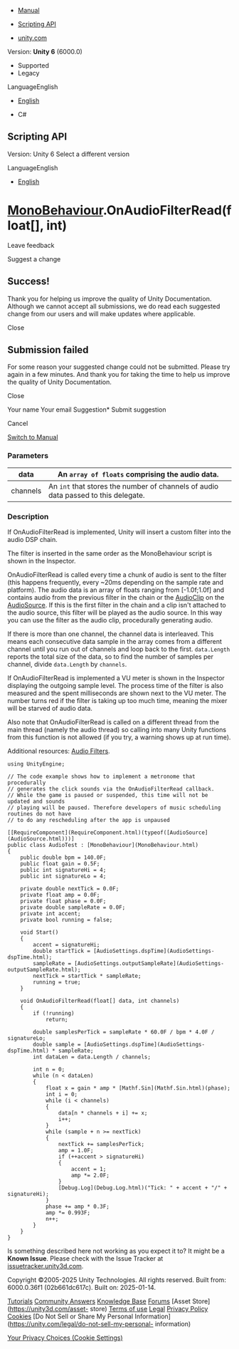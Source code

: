 [ ]()

  * [Manual](../Manual/index.html)
  * [Scripting API](../ScriptReference/index.html)

  * [unity.com](https://unity.com/)

Version: **Unity 6** (6000.0)

  * Supported
  * Legacy

LanguageEnglish

  * [English]()

  * C#

[ ](https://docs.unity3d.com)

## Scripting API

Version: Unity 6 Select a different version

LanguageEnglish

  * [English]()

#  [MonoBehaviour](MonoBehaviour.html).OnAudioFilterRead(float[], int)

Leave feedback

Suggest a change

## Success!

Thank you for helping us improve the quality of Unity Documentation. Although
we cannot accept all submissions, we do read each suggested change from our
users and will make updates where applicable.

Close

## Submission failed

For some reason your suggested change could not be submitted. Please <a>try
again</a> in a few minutes. And thank you for taking the time to help us
improve the quality of Unity Documentation.

Close

Your name Your email Suggestion* Submit suggestion

Cancel

[Switch to Manual](../Manual/class-MonoBehaviour.html "Go to MonoBehaviour
Component in the Manual")

### Parameters

data | An `array of floats` comprising the audio data.  
---|---  
channels | An `int` that stores the number of channels of audio data passed to this delegate.  
  
### Description

If OnAudioFilterRead is implemented, Unity will insert a custom filter into
the audio DSP chain.

The filter is inserted in the same order as the MonoBehaviour script is shown
in the Inspector.  
  
OnAudioFilterRead is called every time a chunk of audio is sent to the filter
(this happens frequently, every ~20ms depending on the sample rate and
platform). The audio data is an array of floats ranging from [-1.0f;1.0f] and
contains audio from the previous filter in the chain or the
[AudioClip](AudioClip.html) on the [AudioSource](AudioSource.html). If this is
the first filter in the chain and a clip isn't attached to the audio source,
this filter will be played as the audio source. In this way you can use the
filter as the audio clip, procedurally generating audio.  
  
If there is more than one channel, the channel data is interleaved. This means
each consecutive data sample in the array comes from a different channel until
you run out of channels and loop back to the first. `data.Length` reports the
total size of the data, so to find the number of samples per channel, divide
`data.Length` by `channels`.  
  
If OnAudioFilterRead is implemented a VU meter is shown in the Inspector
displaying the outgoing sample level. The process time of the filter is also
measured and the spent milliseconds are shown next to the VU meter. The number
turns red if the filter is taking up too much time, meaning the mixer will be
starved of audio data.  
  
Also note that OnAudioFilterRead is called on a different thread from the main
thread (namely the audio thread) so calling into many Unity functions from
this function is not allowed (if you try, a warning shows up at run time).  
  
Additional resources: [Audio Filters](../Manual/class-AudioEffect.html).

    
    
    using UnityEngine;  
      
    // The code example shows how to implement a metronome that procedurally
    // generates the click sounds via the OnAudioFilterRead callback.
    // While the game is paused or suspended, this time will not be updated and sounds
    // playing will be paused. Therefore developers of music scheduling routines do not have
    // to do any rescheduling after the app is unpaused  
      
    [[RequireComponent](RequireComponent.html)(typeof([AudioSource](AudioSource.html)))]
    public class AudioTest : [MonoBehaviour](MonoBehaviour.html)
    {
        public double bpm = 140.0F;
        public float gain = 0.5F;
        public int signatureHi = 4;
        public int signatureLo = 4;  
      
        private double nextTick = 0.0F;
        private float amp = 0.0F;
        private float phase = 0.0F;
        private double sampleRate = 0.0F;
        private int accent;
        private bool running = false;  
      
        void Start()
        {
            accent = signatureHi;
            double startTick = [AudioSettings.dspTime](AudioSettings-dspTime.html);
            sampleRate = [AudioSettings.outputSampleRate](AudioSettings-outputSampleRate.html);
            nextTick = startTick * sampleRate;
            running = true;
        }  
      
        void OnAudioFilterRead(float[] data, int channels)
        {
            if (!running)
                return;  
      
            double samplesPerTick = sampleRate * 60.0F / bpm * 4.0F / signatureLo;
            double sample = [AudioSettings.dspTime](AudioSettings-dspTime.html) * sampleRate;
            int dataLen = data.Length / channels;  
      
            int n = 0;
            while (n < dataLen)
            {
                float x = gain * amp * [Mathf.Sin](Mathf.Sin.html)(phase);
                int i = 0;
                while (i < channels)
                {
                    data[n * channels + i] += x;
                    i++;
                }
                while (sample + n >= nextTick)
                {
                    nextTick += samplesPerTick;
                    amp = 1.0F;
                    if (++accent > signatureHi)
                    {
                        accent = 1;
                        amp *= 2.0F;
                    }
                    [Debug.Log](Debug.Log.html)("Tick: " + accent + "/" + signatureHi);
                }
                phase += amp * 0.3F;
                amp *= 0.993F;
                n++;
            }
        }
    }
    

Is something described here not working as you expect it to? It might be a
**Known Issue**. Please check with the Issue Tracker at
[issuetracker.unity3d.com](https://issuetracker.unity3d.com).

Copyright ©2005-2025 Unity Technologies. All rights reserved. Built from:
6000.0.36f1 (02b661dc617c). Built on: 2025-01-14.

[Tutorials](https://unity3d.com/learn) [Community
Answers](https://answers.unity3d.com) [Knowledge
Base](https://support.unity3d.com/hc/en-us)
[Forums](https://forum.unity3d.com) [Asset Store](https://unity3d.com/asset-
store) [Terms of use](https://docs.unity3d.com/Manual/TermsOfUse.html)
[Legal](https://unity.com/legal) [Privacy
Policy](https://unity.com/legal/privacy-policy)
[Cookies](https://unity.com/legal/cookie-policy) [Do Not Sell or Share My
Personal Information](https://unity.com/legal/do-not-sell-my-personal-
information)

[Your Privacy Choices (Cookie Settings)](javascript:void\(0\);)

